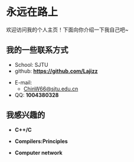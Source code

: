 # 永远在路上

欢迎访问我的个人主页！下面向你介绍一下我自己吧~
<!-- .slide -->
## 我的一些联系方式

- School: SJTU
- github: **https://github.com/Lajizz**
<!-- .slide vertical=true -->
- E-mail:
  - ChinW66@sjtu.edu.cn
- QQ: **1004380328**
<!-- .slide -->
## 我感兴趣的

- **C++/C**

- **Compilers:Principles**

- **Computer network**

  
